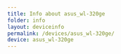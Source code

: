 ```yaml
---
title: Info about asus_wl-320ge
folder: info
layout: deviceinfo
permalink: /devices/asus_wl-320ge/
device: asus_wl-320ge
---
```

